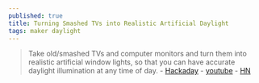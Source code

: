```yaml
---
published: true
title: Turning Smashed TVs into Realistic Artificial Daylight
tags: maker daylight
---
```

> Take old/smashed TVs and computer monitors and turn them into realistic artificial window lights, so that you can have accurate daylight illumination at any time of day. - [Hackaday](https://hackaday.com/2019/08/17/great-artificial-daylight-via-broken-tvs/) - [youtube](https://www.youtube.com/watch?time_continue=207&v=8JrqH2oOTK4&feature=emb_logo) - [HN](https://news.ycombinator.com/item?id=22827833)
